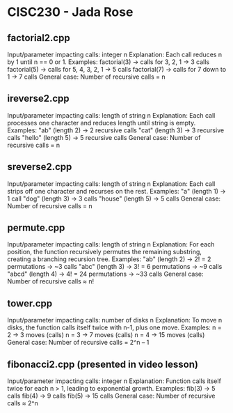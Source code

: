 # CISC230 - Jada Rose

## factorial2.cpp

Input/parameter impacting calls: integer n
Explanation: Each call reduces n by 1 until n == 0 or 1.
Examples:
factorial(3) → calls for 3, 2, 1 → 3 calls
factorial(5) → calls for 5, 4, 3, 2, 1 → 5 calls
factorial(7) → calls for 7 down to 1 → 7 calls
General case: Number of recursive calls = n
## ireverse2.cpp

Input/parameter impacting calls: length of string n
Explanation: Each call processes one character and reduces length until string is empty.
Examples:
"ab" (length 2) → 2 recursive calls
"cat" (length 3) → 3 recursive calls
"hello" (length 5) → 5 recursive calls
General case: Number of recursive calls = n

## sreverse2.cpp

Input/parameter impacting calls: length of string n
Explanation: Each call strips off one character and recurses on the rest.
Examples:
"a" (length 1) → 1 call
"dog" (length 3) → 3 calls
"house" (length 5) → 5 calls
General case: Number of recursive calls = n

## permute.cpp

Input/parameter impacting calls: length of string n
Explanation: For each position, the function recursively permutes the remaining substring, creating a branching recursion tree.
Examples:
"ab" (length 2) → 2! = 2 permutations → ~3 calls
"abc" (length 3) → 3! = 6 permutations → ~9 calls
"abcd" (length 4) → 4! = 24 permutations → ~33 calls
General case: Number of recursive calls ≈ n!
## tower.cpp

Input/parameter impacting calls: number of disks n
Explanation: To move n disks, the function calls itself twice with n-1, plus one move.
Examples:
n = 2 → 3 moves (calls)
n = 3 → 7 moves (calls)
n = 4 → 15 moves (calls)
General case: Number of recursive calls = 2^n – 1

## fibonacci2.cpp (presented in video lesson)

Input/parameter impacting calls: integer n
Explanation: Function calls itself twice for each n > 1, leading to exponential growth.
Examples:
fib(3) → 5 calls
fib(4) → 9 calls
fib(5) → 15 calls
General case: Number of recursive calls ≈ 2^n

